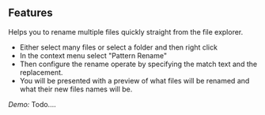 ## Features

Helps you to rename multiple files quickly straight from the file explorer.

-   Either select many files or select a folder and then right click
-   In the context menu select "Pattern Rename"
-   Then configure the rename operate by specifying the match text and the replacement.
-   You will be presented with a preview of what files will be renamed and what their new files names will be.

_Demo:_
Todo....
